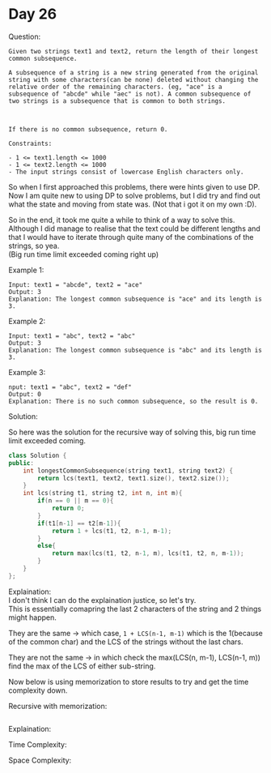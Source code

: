 # Day 26

Question:  
```
Given two strings text1 and text2, return the length of their longest common subsequence.

A subsequence of a string is a new string generated from the original string with some characters(can be none) deleted without changing the relative order of the remaining characters. (eg, "ace" is a subsequence of "abcde" while "aec" is not). A common subsequence of two strings is a subsequence that is common to both strings.

 

If there is no common subsequence, return 0.

Constraints:

- 1 <= text1.length <= 1000
- 1 <= text2.length <= 1000
- The input strings consist of lowercase English characters only.
```

So when I first approached this problems, there were hints given to use DP.  
Now I am quite new to using DP to solve problems, but I did try and find out what the state and moving from state was. (Not that i got it on my own :D).  

So in the end, it took me quite a while to think of a way to solve this.  
Although I did manage to realise that the text could be different lengths and that I would have to iterate through quite many of the combinations of the strings, so yea.  
(Big run time limit exceeded coming right up)

Example 1:  
```
Input: text1 = "abcde", text2 = "ace" 
Output: 3  
Explanation: The longest common subsequence is "ace" and its length is 3.
```

Example 2:  
```
Input: text1 = "abc", text2 = "abc"
Output: 3
Explanation: The longest common subsequence is "abc" and its length is 3.
```

Example 3:  
```
nput: text1 = "abc", text2 = "def"
Output: 0
Explanation: There is no such common subsequence, so the result is 0.
```


Solution: 

So here was the solution for the recursive way of solving this, big run time limit exceeded coming.
```cpp
class Solution {
public:
    int longestCommonSubsequence(string text1, string text2) {
        return lcs(text1, text2, text1.size(), text2.size());     
    }
    int lcs(string t1, string t2, int n, int m){
        if(n == 0 || m == 0){
            return 0;
        }
        if(t1[n-1] == t2[m-1]){
            return 1 + lcs(t1, t2, n-1, m-1);
        }
        else{
            return max(lcs(t1, t2, n-1, m), lcs(t1, t2, n, m-1));
        }
    }
};
```

Explaination:  
I don't think I can do the explaination justice, so let's try.  
This is essentially comapring the last 2 characters of the string and 2 things might happen.  

They are the same -> which case, `1 + LCS(n-1, m-1)` which is the 1(because of the common char) and the LCS of the strings without the last chars.  

They are not the same -> in which check the max(LCS(n, m-1), LCS(n-1, m)) find the max of the LCS of either sub-string.  

Now below is using memorization to store results to try and get the time complexity down.  

Recursive with memorization:  
```cpp

```

Explaination:  

Time Complexity:  

Space Complexity:  


